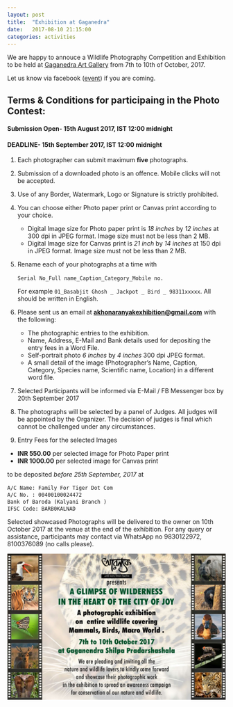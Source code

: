 ```yaml
---
layout: post
title:  "Exhibition at Gaganedra"
date:   2017-08-10 21:15:00
categories: activities
---
```


We are happy to annouce a Wildlife Photography Competition and Exhibition to be held at [Gaganedra Art Gallery](https://www.google.co.in/maps/place/Gaganendra+Art+Gallery/@22.5418855,88.3439196,17z/data=!3m1!4b1!4m5!3m4!1s0x3a027715a426eb4d:0x84928d22f7e33d62!8m2!3d22.5418806!4d88.3461083?hl=en) from 7th to 10th of October, 2017.

Let us know via facebook ([event](https://www.facebook.com/events/1424406834263943/permalink/1424406840930609/)) if you are coming.

## Terms & Conditions for participaing in the Photo Contest:

#### Submission Open- 15th August 2017, IST 12:00 midnight

#### DEADLINE- 15th September 2017, IST 12:00 midnight

1. Each photographer can submit maximum **five** photographs.

2. Submission of a downloaded photo is an offence. Mobile clicks will not be accepted.

3. Use of any Border, Watermark, Logo or Signature is strictly prohibited.

4. You can choose either Photo paper print or Canvas print according to your choice.

   * Digital Image size for Photo paper print is *18 inches* by *12 inches* at 300 dpi in JPEG format. Image size must not be less than 2 MB.
   * Digital Image size for Canvas print is *21 inch* by *14 inches* at 150 dpi in JPEG format. Image size must not be less than 2 MB.


5. Rename each of your photographs at a time with


    <code>Serial No_Full name_Caption_Category_Mobile no.</code>

    For example `01_Basabjit Ghosh _ Jackpot _ Bird _ 98311xxxxx`. All should be written in English.

6. Please sent us an email at **akhonaranyakexhibition@gmail.com** with the following:
   * The photographic entries to the exhibition.
   * Name, Address, E-Mail and Bank details used for depositing the entry fees in a Word File.
   * Self-portrait photo *6 inches* by *4 inches* 300 dpi JPEG format.
   *  A small detail of the image (Photographer’s Name, Caption, Category, Species name, Scientific name, Location) in a different word file. 


9. Selected Participants will be informed via E-Mail / FB Messenger box by 20th September 2017

10. The photographs will be selected by a panel of Judges. All judges will be appointed by the Organizer. The decision of judges is final which cannot be challenged under any circumstances.

11. Entry Fees for the selected Images
   * **INR 550.00** per selected image for Photo Paper print
   * **INR 1000.00** per selected image for Canvas print

to be deposited *before 25th September, 2017* at

~~~~~~~~
A/C Name: Family For Tiger Dot Com
A/C No. : 00400100024472
Bank of Baroda (Kalyani Branch )
IFSC Code: BARB0KALNAD
~~~~~~~~

Selected showcased Photographs will be delivered to the owner on 10th October 2017 at the venue at the end of the exhibition.
For any query or assistance, participants may contact via WhatsApp no 9830122972, 8100376089 (no calls please).

![Exhibition Banner](https://raw.githubusercontent.com/sailik1991/akhonaranyak/master/images/WhatsApp%20Image%202017-08-10%20at%2021.22.13.jpeg)
